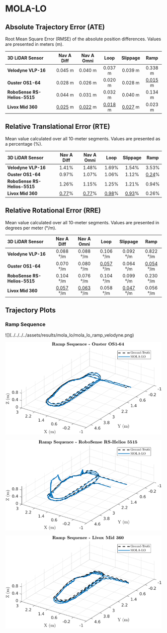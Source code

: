 # MOLA-LO

## Absolute Trajectory Error (ATE)

Root Mean Square Error (RMSE) of the absolute position differences. Values are presented in meters (m).

| 3D LiDAR Sensor              | Nav A Diff     | Nav A Omni     | Loop           | Slippage       | Ramp           |
| :--------------------------- | :------------: | :------------: | :------------: | :------------: | :------------: |
| **Velodyne VLP-16**          | 0.045 m        | 0.040 m        | 0.037 m        | 0.039 m        | 0.338 m        |
| **Ouster OS1-64**            | 0.028 m        | 0.026 m        | 0.020 m        | 0.028 m        | <u>0.015</u> m |
| **RoboSense RS-Helios-5515** | 0.044 m        | 0.031 m        | 0.032 m        | 0.040 m        | 0.134 m        |
| **Livox Mid 360**            | <u>0.025</u> m | <u>0.022</u> m | <u>0.018</u> m | <u>0.027</u> m | 0.023 m        |

## Relative Translational Error (RTE)

Mean value calculated over all 10-meter segments. Values are presented as a percentage (%).

| 3D LiDAR Sensor              | Nav A Diff   | Nav A Omni   | Loop         | Slippage     | Ramp         |
| :--------------------------- | :----------: | :----------: | :----------: | :----------: | :----------: |
| **Velodyne VLP-16**          | 1.41%        | 1.48%        | 1.69%        | 1.54%        | 3.53%        |
| **Ouster OS1-64**            | 0.97%        | 1.07%        | 1.06%        | 1.12%        | <u>0.24</u>% |
| **RoboSense RS-Helios-5515** | 1.26%        | 1.15%        | 1.25%        | 1.21%        | 0.94%        |
| **Livox Mid 360**            | <u>0.77</u>% | <u>0.77</u>% | <u>0.98</u>% | <u>0.93</u>% | 0.26%        |

## Relative Rotational Error (RRE)

Mean value calculated over all 10-meter segments. Values are presented in degrees per meter (°/m).

| 3D LiDAR Sensor              | Nav A Diff       | Nav A Omni       | Loop             | Slippage         | Ramp             |
| :--------------------------- | :--------------: | :--------------: | :--------------: | :--------------: | :--------------: |
| **Velodyne VLP-16**          | 0.088 °/m        | 0.088 °/m        | 0.106 °/m        | 0.092 °/m        | 0.822 °/m        |
| **Ouster OS1-64**            | 0.070 °/m        | 0.080 °/m        | <u>0.057</u> °/m | 0.064 °/m        | <u>0.054</u> °/m |
| **RoboSense RS-Helios-5515** | 0.104 °/m        | 0.076 °/m        | 0.104 °/m        | 0.099 °/m        | 0.230 °/m        |
| **Livox Mid 360**            | <u>0.057</u> °/m | <u>0.063</u> °/m | 0.058 °/m        | <u>0.047</u> °/m | 0.056 °/m        |

## Trajectory Plots

### Ramp Sequence 
<div class="grid" markdown>
![](../../../../assets/results/mola_lo/mola_lo_ramp_velodyne.png)

![](../../../../assets/results/mola_lo/mola_lo_ramp_ouster.png)

![](../../../../assets/results/mola_lo/mola_lo_ramp_robosense.png)

![](../../../../assets/results/mola_lo/mola_lo_ramp_livox.png)
</div>